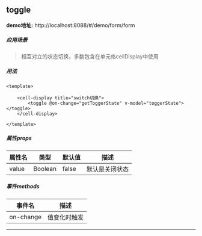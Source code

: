 ## toggle

**demo地址:**  http://localhost:8088/#/demo/form/form

##### 应用场景
> 相互对立的状态切换，多数包含在单元格cellDisplay中使用

##### 用法
```
<template>

    <cell-display title="switch切换">
        <toggle @on-change="getToggerState" v-model="toggerState"></toggle>
    </cell-display>
    
</template>

```

##### 属性props
属性名| 类型| 默认值| 描述
---|---|---|---
value | Boolean| false | 默认是关闭状态

##### 事件methods
事件名|  描述
---|---
on-change | 值变化时触发

---